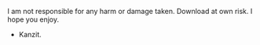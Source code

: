 I am not responsible for any harm or damage taken.
Download at own risk.
I hope you enjoy.

- Kanzit.
